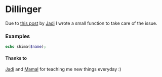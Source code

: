 # Dillinger

Due to [this post](http://jadi.net/) by [Jadi](https://github.com/jadijadi) I wrote a small function to take care of the issue.

### Examples

```php
echo shima($name);
```
 #### Thanks to
 
[Jadi](https://github.com/jadijadi) and [Mamal](https://github.com/mamal72) for teaching me new things everyday :)